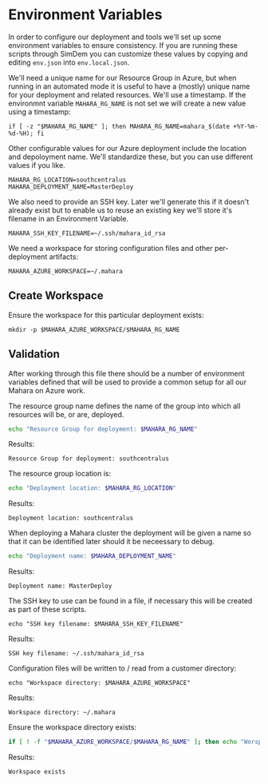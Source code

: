 # Environment Variables

In order to configure our deployment and tools we'll set up some
environment variables to ensure consistency. If you are running these
scripts through SimDem you can customize these values by copying and
editing `env.json` into `env.local.json`.

We'll need a unique name for our Resource Group in Azure, but when
running in an automated mode it is useful to have a (mostly) unique
name for your deployment and related resources. We'll use a timestamp.
If the environmnt variable `MAHARA_RG_NAME` is not set we will
create a new value using a timestamp:


``` shell
if [ -z "$MAHARA_RG_NAME" ]; then MAHARA_RG_NAME=mahara_$(date +%Y-%m-%d-%H); fi
```

Other configurable values for our Azure deployment include the
location and depoloyment name. We'll standardize these, but you can
use different values if you like.

``` shell
MAHARA_RG_LOCATION=southcentralus
MAHARA_DEPLOYMENT_NAME=MasterDeploy
```

We also need to provide an SSH key. Later we'll generate this if it
doesn't already exist but to enable us to reuse an existing key we'll
store it's filename in an Environment Variable.

``` shell
MAHARA_SSH_KEY_FILENAME=~/.ssh/mahara_id_rsa
```

We need a workspace for storing configuration files and other
per-deployment artifacts:

``` shell
MAHARA_AZURE_WORKSPACE=~/.mahara
```

## Create Workspace

Ensure the workspace for this particular deployment exists:

```
mkdir -p $MAHARA_AZURE_WORKSPACE/$MAHARA_RG_NAME
```

## Validation

After working through this file there should be a number of
environment variables defined that will be used to provide a common
setup for all our Mahara on Azure work.

The resource group name defines the name of the group into which all
resources will be, or are, deployed. 

```bash
echo "Resource Group for deployment: $MAHARA_RG_NAME"
```

Results:

```
Resource Group for deployment: southcentralus
```

The resource group location is:

```bash
echo "Deployment location: $MAHARA_RG_LOCATION"
```

Results:

```
Deployment location: southcentralus
```

When deploying a Mahara cluster the deployment will be given a name so
that it can be identified later should it be neceessary to debug.


```bash
echo "Deployment name: $MAHARA_DEPLOYMENT_NAME"
```

Results:

```
Deployment name: MasterDeploy
```

The SSH key to use can be found in a file, if necessary this will be
created as part of these scripts.

``` shell
echo "SSH key filename: $MAHARA_SSH_KEY_FILENAME"
```

Results:

```
SSH key filename: ~/.ssh/mahara_id_rsa
```

Configuration files will be written to / read from a customer directory:

``` shell
echo "Workspace directory: $MAHARA_AZURE_WORKSPACE"
```

Results:

```
Workspace directory: ~/.mahara
```

Ensure the workspace directory exists:


``` bash
if [ ! -f "$MAHARA_AZURE_WORKSPACE/$MAHARA_RG_NAME" ]; then echo "Worspace exists"; fi
```

Results:

```
Workspace exists
```
